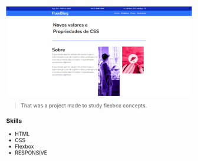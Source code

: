 ![alt text](image.png)

> That was a project made to study flexbox concepts.

### Skills

-  HTML
-  CSS
-  Flexbox
-  RESPONSIVE
